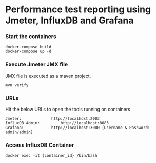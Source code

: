 # Performance test reporting using Jmeter, InfluxDB and Grafana

### Start the containers
```shell
docker-compose build
docker-compose up -d
```

### Execute Jmeter JMX file
JMX file is executed as a maven project.
```
mvn verify
```


### URLs
Hit the below URLs to open the tools running on containers
```
Jmeter:				http://localhost:2003
InfluxDB Admin:			http://localhost:8083
Grafana:			http://localhost:3000 [Username & Password: admin/admin]
```

### Access InfluxDB Container
```shell
docker exec -it {container_id} /bin/bash
```